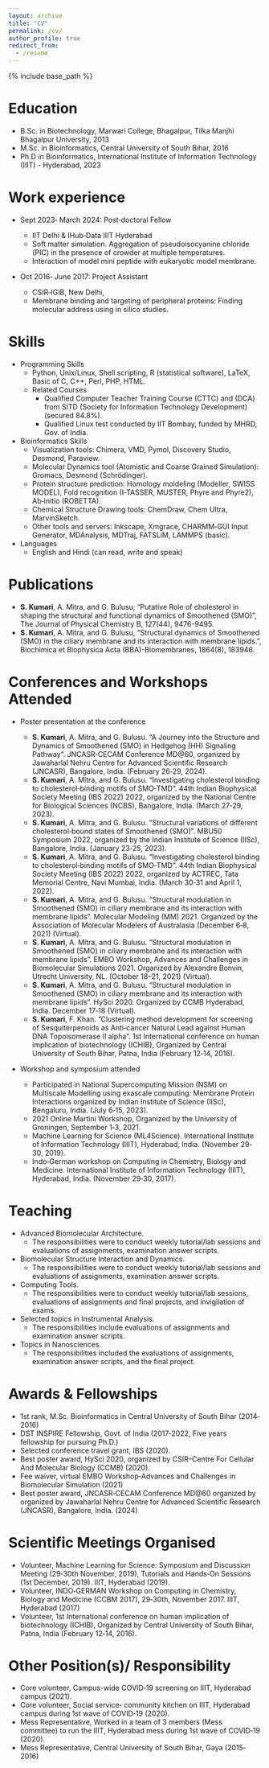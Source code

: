 ```yaml
---
layout: archive
title: "CV"
permalink: /cv/
author_profile: true
redirect_from:
  - /resume
---
```


{% include base_path %}

Education
======
* B.Sc. in Biotechnology, Marwari College, Bhagalpur, Tilka Manjhi Bhagalpur University, 2013
* M.Sc. in Bioinformatics, Central University of South Bihar, 2016
* Ph.D in Bioinformatics, International Institute of Information Technology (IIIT) - Hyderabad, 2023

Work experience
======
* Sept 2023‑ March 2024: Post‑doctoral Fellow
  *  IIT Delhi & IHub‑Data IIIT Hyderabad
  * Soft matter simulation. Aggregation of pseudoisocyanine chloride (PIC) in the presence of crowder at multiple temperatures.
  * Interaction of model mini peptide with eukaryotic model membrane.

* Oct 2016‑ June 2017: Project Assistant
  * CSIR‑IGIB, New Delhi,
  * Membrane binding and targeting of peripheral proteins: Finding molecular address using in silico studies.

Skills
======
* Programming Skills
  * Python, Unix/Linux, Shell scripting, R (statistical software), LaTeX, Basic of C, C++, Perl, PHP, HTML.
  * Related Courses
    * Qualified Computer Teacher Training Course (CTTC) and (DCA) from SITD (Society for Information Technology Development) (secured 84.8%).
    * Qualified Linux test conducted by IIT Bombay, funded by MHRD, Gov. of India.
* Bioinformatics Skills
  * Visualization tools: Chimera, VMD, Pymol, Discovery Studio, Desmond, Paraview.
  * Molecular Dynamics tool (Atomistic and Coarse Grained Simulation): Gromacs, Desmond (Schrödinger).
  * Protein structure prediction: Homology moldeling (Modeller, SWISS MODEL), Fold recognition (I‐TASSER, MUSTER, Phyre and Phyre2), Ab‐initio (ROBETTA).
  * Chemical Structure Drawing tools: ChemDraw, Chem Ultra, MarvinSketch.
  * Other tools and servers: Inkscape, Xmgrace, CHARMM‐GUI Input Generator, MDAnalysis, MDTraj, FATSLiM, LAMMPS (basic).
* Languages
  * English and Hindi (can read, write and speak)

Publications
======
* **S. Kumari**, A. Mitra, and G. Bulusu, “Putative Role of cholesterol in shaping the structural and functional dynamics of Smoothened (SMO)”, The Journal of Physical Chemistry B, 127(44), 9476-9495.
* **S. Kumari**, A. Mitra, and G. Bulusu, “Structural dynamics of Smoothened (SMO) in the ciliary membrane and its interaction with membrane lipids.”, Biochimica et Biophysica Acta (BBA)-Biomembranes, 1864(8), 183946.
  
Conferences and Workshops Attended
======
* Poster presentation at the conference
  * **S. Kumari**, A. Mitra, and G. Bulusu. “A Journey into the Structure and Dynamics of Smoothened
(SMO) in Hedgehog (HH) Signaling Pathway”. JNCASR‑CECAM Conference MD@60, organized by Jawaharlal Nehru
Centre for Advanced Scientific Research (JNCASR), Bangalore, India. (February 26‑29, 2024).
  * **S. Kumari**, A. Mitra, and G. Bulusu. “Investigating cholesterol binding to cholesterol‐binding motifs of SMO‐TMD”. 44th Indian Biophysical Society Meeting (IBS 2022) 2022, organized by the National Centre for Biological Sciences (NCBS), Bangalore, India. (March 27‐29, 2023).
  * **S. Kumari**, A. Mitra, and G. Bulusu. “Structural variations of different cholesterol‐bound states of Smoothened (SMO)”. MBU50 Symposium 2022, organized by the Indian Institute of Science (IISc), Bangalore, India. (January 23‐25, 2023).
  * **S. Kumari**, A. Mitra, and G. Bulusu. “Investigating cholesterol binding to cholesterol‐binding motifs of SMO‐TMD”. 44th Indian Biophysical Society Meeting (IBS 2022) 2022, organized by ACTREC, Tata Memorial Centre, Navi Mumbai, India. (March 30‐31 and April 1, 2022).
  * **S. Kumari**, A. Mitra, and G. Bulusu. “Structural modulation in Smoothened (SMO) in ciliary membrane and its interaction with membrane lipids”. Molecular Modeling (MM) 2021. Organized by the Association of Molecular Modelers of Australasia (December 6‐8, 2021) (Virtual).
  * **S. Kumari**, A. Mitra, and G. Bulusu. “Structural modulation in Smoothened (SMO) in ciliary membrane and its interaction with membrane lipids”. EMBO Workshop, Advances and Challenges in Biomolecular Simulations 2021. Organized by Alexandre Bonvin, Utrecht University, NL. (October 18–21, 2021) (Virtual).
  * **S. Kumari**, A. Mitra, and G. Bulusu. “Structural modulation in Smoothened (SMO) in ciliary membrane and its interaction with membrane lipids”. HySci 2020. Organized by CCMB Hyderabad, India. December 17‐18 (Virtual).
  * **S. Kumari**, F. Khan. ”Clustering method development for screening of Sesquiterpenoids as Anti‐cancer Natural Lead against Human DNA Topoisomerase II alpha”. 1st International conference on human implication of biotechnology (ICHIB), Organized by Central University of South Bihar, Patna, India (February 12‐14, 2016).
    
* Workshop and symposium attended 
  * Participated in National Supercomputing Mission (NSM) on Multiscale Modelling using exascale computing: Membrane Protein Interactions organized by Indian Institute of Science (IISc), Bengaluru, India. (July 6‐15, 2023).
  * 2021 Online Martini Workshop, Organized by the University of Groningen, September 1‐3, 2021.
  * Machine Learning for Science (ML4Science). International Institute of Information Technology (IIIT), Hyderabad, India. (November 29‐30, 2019).
  * Indo‐German workshop on Computing in Chemistry, Biology and Medicine. International Institute of Information Technology (IIIT), Hyderabad, India. (November 29‐30, 2017).

Teaching
======

* Advanced Biomolecular Architecture.
  * The responsibilities were to conduct weekly tutorial/lab sessions and evaluations of assignments, examination answer scripts.
* Biomolecular Structure Interaction and Dynamics.
  * The responsibilities were to conduct weekly tutorial/lab sessions and evaluations of assignments, examination answer scripts.
* Computing Tools.
  * The responsibilities were to conduct weekly tutorial/lab sessions, evaluations of assignments and final projects, and invigilation of exams.
* Selected topics in Instrumental Analysis.
  * The responsibilities include evaluations of assignments and examination answer scripts.
* Topics in Nanosciences.
  * The responsibilities included the evaluations of assignments, examination answer scripts, and the final project. 
  
Awards & Fellowships
======
* 1st rank, M.Sc. Bioinformatics in Central University of South Bihar (2014‐2016)
* DST INSPIRE Fellowship, Govt. of India (2017‐2022, Five years fellowship for pursuing Ph.D.)
* Selected conference travel grant, IBS (2020).
* Best poster award, HySci 2020, organized by CSIR–Centre For Cellular And Molecular
Biology (CCMB) (2020).
* Fee waiver, virtual EMBO Workshop‐Advances and Challenges in Biomolecular Simulation (2021)
* Best poster award, JNCASR‑CECAM Conference MD@60 organized by organized by
Jawaharlal Nehru Centre for Advanced Scientific Research (JNCASR), Bangalore, India. (2024)

Scientific Meetings Organised
======
 * Volunteer, Machine Learning for Science: Symposium and Discussion Meeting (29‐30th November, 2019), Tutorials and Hands‐On Sessions (1st December, 2019). IIIT, Hyderabad (2019).
 * Volunteer, INDO‐GERMAN Workshop on Computing in Chemistry, Biology and Medicine (CCBM 2017), 29‐30th, November 2017. IIIT, Hyderabad (2017)
 * Volunteer, 1st International conference on human implication of biotechnology (ICHIB), Organized by Central University of South Bihar, Patna, India (February 12‐14, 2016).

Other Position(s)/ Responsibility
======
 * Core volunteer, Campus-wide COVID‐19 screening on IIIT, Hyderabad campus (2021).
 * Core volunteer, Social service‐ community kitchen on IIIT, Hyderabad campus during 1st wave of COVID‐19 (2020).
 * Mess Representative, Worked in a team of 3 members (Mess committee) to run the IIIT, Hyderabad mess during 1st wave of COVID‐19 (2020).
 * Mess Representative, Central University of South Bihar, Gaya (2015‐2016)


